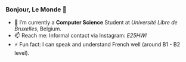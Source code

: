 ### Bonjour, Le Monde 👋

<!--
**paopaomc/paopaomc** is a ✨ _special_ ✨ repository because its `README.md` (this file) appears on your GitHub profile.

Here are some ideas to get you started:

-->

<!-- - 🔭 I’m currently working on ... -->
- 🌱 I’m currently a **Computer Science** Student at *Université Libre de Bruxelles*, Belgium.
- 📫 Reach me: Informal contact via Instagram: *E25HWI*
- ⚡ Fun fact: I can speak and understand French well (around B1 - B2 level).


